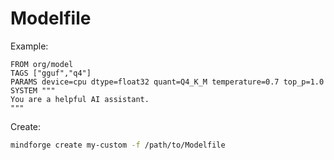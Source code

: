 # Modelfile

Example:
```
FROM org/model
TAGS ["gguf","q4"]
PARAMS device=cpu dtype=float32 quant=Q4_K_M temperature=0.7 top_p=1.0
SYSTEM """
You are a helpful AI assistant.
"""
```

Create:
```bash
mindforge create my-custom -f /path/to/Modelfile
```
